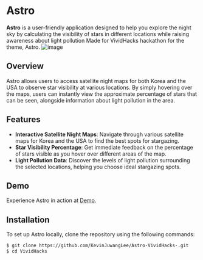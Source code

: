 # Astro
**Astro** is a user-friendly application designed to help you explore the night sky by calculating the visibility of stars in different locations while raising awareness about light pollution
Made for VividHacks hackathon for the theme, Astro.
![image](https://github.com/user-attachments/assets/7d709f03-94a5-4803-8486-d551f57dd114)


## Overview

Astro allows users to access satellite night maps for both Korea and the USA to observe star visibility at various locations. By simply hovering over the maps, users can instantly view the approximate percentage of stars that can be seen, alongside information about light pollution in the area.

## Features

- **Interactive Satellite Night Maps**: Navigate through various satellite maps for Korea and the USA to find the best spots for stargazing.
- **Star Visibility Percentage**: Get immediate feedback on the percentage of stars visible as you hover over different areas of the map.
- **Light Pollution Data**: Discover the levels of light pollution surrounding the selected locations, helping you choose ideal stargazing spots.

## Demo

Experience Astro in action at [Demo](https://astro-juwanglee.glitch.me/).

## Installation

To set up Astro locally, clone the repository using the following commands:

```bash
$ git clone https://github.com/KevinJuwangLee/Astro-VividHacks-.git
$ cd VividHacks
```
